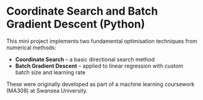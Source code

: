 # Coordinate Search and Batch Gradient Descent (Python)

This mini project implements two fundamental optimisation techniques from numerical methods:

- **Coordinate Search** – a basic directional search method
- **Batch Gradient Descent** – applied to linear regression with custom batch size and learning rate

These were originally developed as part of a machine learning coursework (MA308) at Swansea University.

